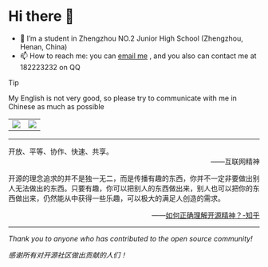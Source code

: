 <!-- 这个文件就是一坨屎山，不要借鉴 -->

# Hi there 👋
- 🌱 I’m a student in Zhengzhou NO.2 Junior High School (Zhengzhou, Henan, China)
- 📫 How to reach me: you can [email me](mailto:ymy213456@163.com) , and you also can contact me at 182223232 on QQ
> [!TIP]
> My English is not very good, so please try to communicate with me in Chinese as much as possible

<div align="center">
  
<table>
  <tr>
    <td>
      <picture>
        <source media="(prefers-color-scheme: dark)" srcset="https://github-readme-stats-eta-five-16.vercel.app/api?username=ymy139&show_icons=true&hide_border=true&count_private=true&include_all_commits=true&role=OWNER,ORGANIZATION_MEMBER,COLLABORATOR">
        <img align="center" src="https://github-readme-stats-eta-five-16.vercel.app/api?username=ymy139&show_icons=true&hide_border=true&count_private=true&include_all_commits=true&role=OWNER,ORGANIZATION_MEMBER,COLLABORATOR"></img>
      </picture>
    </td>
    <td>
      <picture>
        <source media="(prefers-color-scheme: dark)" srcset="https://github-readme-stats-eta-five-16.vercel.app/api/top-langs/?username=ymy139&layout=compact&hide_border=true&langs_count=12&role=OWNER,ORGANIZATION_MEMBER,COLLABORATOR">
        <img align="center" src="https://github-readme-stats-eta-five-16.vercel.app/api/top-langs/?username=ymy139&layout=compact&hide_border=true&langs_count=12&role=OWNER,ORGANIZATION_MEMBER,COLLABORATOR"></img>
      </picture>
    </td>
  </tr>
</table>

</div>

---
<div>
开放、平等、协作、快速、共享。</div>
<div align="right">
——互联网精神
</div>
<p></p>
<div>
开源的理念追求的并不是独一无二，而是传播有趣的东西，你并不一定非要做出别人无法做出的东西。只要有趣，你可以把别人的东西做出来，别人也可以把你的东西做出来，仍然能从中获得一些乐趣，可以极大的满足人创造的需求。</div>
<div align="right">

——[如何正确理解开源精神？-知乎](https://www.zhihu.com/question/383024084)
</div>

---

*Thank you to anyone who has contributed to the open source community!*

*感谢所有对开源社区做出贡献的人们！*

